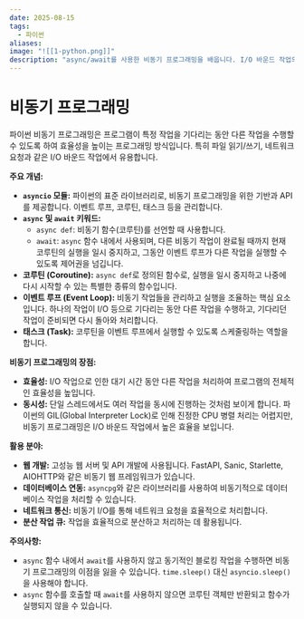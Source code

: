 ```yaml
---
date: 2025-08-15
tags:
  - 파이썬
aliases:
image: "![[1-python.png]]"
description: "async/await를 사용한 비동기 프로그래밍을 배웁니다. I/O 바운드 작업의 효율을 높이는 방법을 다룹니다."
---
```


# 비동기 프로그래밍

파이썬 비동기 프로그래밍은 프로그램이 특정 작업을 기다리는 동안 다른 작업을 수행할 수 있도록 하여 효율성을 높이는 프로그래밍 방식입니다. 특히 파일 읽기/쓰기, 네트워크 요청과 같은 I/O 바운드 작업에서 유용합니다.

**주요 개념:**

*   **`asyncio` 모듈:** 파이썬의 표준 라이브러리로, 비동기 프로그래밍을 위한 기반과 API를 제공합니다. 이벤트 루프, 코루틴, 태스크 등을 관리합니다.
*   **`async` 및 `await` 키워드:**
    *   `async def`: 비동기 함수(코루틴)를 선언할 때 사용합니다.
    *   `await`: `async` 함수 내에서 사용되며, 다른 비동기 작업이 완료될 때까지 현재 코루틴의 실행을 일시 중지하고, 그동안 이벤트 루프가 다른 작업을 실행할 수 있도록 제어권을 넘깁니다.
*   **코루틴 (Coroutine):** `async def`로 정의된 함수로, 실행을 일시 중지하고 나중에 다시 시작할 수 있는 특별한 종류의 함수입니다.
*   **이벤트 루프 (Event Loop):** 비동기 작업들을 관리하고 실행을 조율하는 핵심 요소입니다. 하나의 작업이 I/O 등으로 기다리는 동안 다른 작업을 수행하고, 기다리던 작업이 준비되면 다시 돌아와 처리합니다.
*   **태스크 (Task):** 코루틴을 이벤트 루프에서 실행할 수 있도록 스케줄링하는 역할을 합니다.

**비동기 프로그래밍의 장점:**

*   **효율성:** I/O 작업으로 인한 대기 시간 동안 다른 작업을 처리하여 프로그램의 전체적인 효율성을 높입니다.
*   **동시성:** 단일 스레드에서도 여러 작업을 동시에 진행하는 것처럼 보이게 합니다. 파이썬의 GIL(Global Interpreter Lock)로 인해 진정한 CPU 병렬 처리는 어렵지만, 비동기 프로그래밍은 I/O 바운드 작업에서 높은 효율을 보입니다.

**활용 분야:**

*   **웹 개발:** 고성능 웹 서버 및 API 개발에 사용됩니다. FastAPI, Sanic, Starlette, AIOHTTP와 같은 비동기 웹 프레임워크가 있습니다.
*   **데이터베이스 연동:** `asyncpg`와 같은 라이브러리를 사용하여 비동기적으로 데이터베이스 작업을 처리할 수 있습니다.
*   **네트워크 통신:** 비동기 I/O를 통해 네트워크 요청을 효율적으로 처리합니다.
*   **분산 작업 큐:** 작업을 효율적으로 분산하고 처리하는 데 활용됩니다.

**주의사항:**

*   `async` 함수 내에서 `await`를 사용하지 않고 동기적인 블로킹 작업을 수행하면 비동기 프로그래밍의 이점을 잃을 수 있습니다. `time.sleep()` 대신 `asyncio.sleep()`을 사용해야 합니다.
*   `async` 함수를 호출할 때 `await`를 사용하지 않으면 코루틴 객체만 반환되고 함수가 실행되지 않을 수 있습니다.